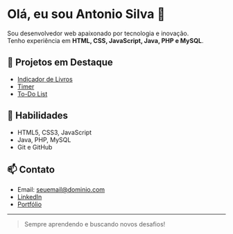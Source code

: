 # Olá, eu sou Antonio Silva 👋

Sou desenvolvedor web apaixonado por tecnologia e inovação.  
Tenho experiência em **HTML, CSS, JavaScript, Java, PHP e MySQL**.

## 🚀 Projetos em Destaque
- [Indicador de Livros](http://projeto-indicador-de-livros-bpcuianix.vercel.app/)
- [Timer](https://projeto-timer-13d4na39f-antonio-silvas-projects-8cc96ebf.vercel.app/)
- [To-Do List](https://projeto-to-do-list-rho.vercel.app/)

## 💼 Habilidades
- HTML5, CSS3, JavaScript
- Java, PHP, MySQL
- Git e GitHub

## 📫 Contato
- Email: seuemail@dominio.com
- [LinkedIn]([https://www.linkedin.com/in/seulinkedin/](https://www.linkedin.com/in/antonio-silva-3949a02a8/))
- [Portfólio](http://localhost/ProjetoPortifolioWeb/)

---

> Sempre aprendendo e buscando novos desafios!

